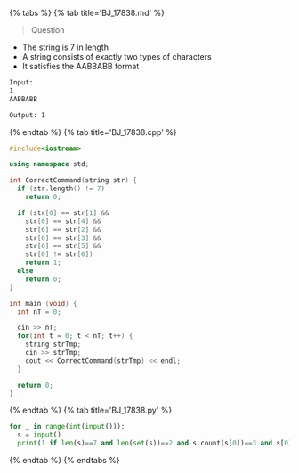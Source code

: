 {% tabs %}
{% tab title='BJ_17838.md' %}

> Question

* The string is 7 in length
* A string consists of exactly two types of characters
* It satisfies the AABBABB format

```txt
Input:
1
AABBABB

Output: 1
```

{% endtab %}
{% tab title='BJ_17838.cpp' %}

```cpp
#include<iostream>

using namespace std;

int CorrectCommand(string str) {
  if (str.length() != 7)
    return 0;

  if (str[0] == str[1] &&
    str[0] == str[4] &&
    str[6] == str[2] &&
    str[6] == str[3] &&
    str[6] == str[5] &&
    str[0] != str[6])
    return 1;
  else
    return 0;
}

int main (void) {
  int nT = 0;

  cin >> nT;
  for(int t = 0; t < nT; t++) {
    string strTmp;
    cin >> strTmp;
    cout << CorrectCommand(strTmp) << endl;
  }

  return 0;
}
```

{% endtab %}
{% tab title='BJ_17838.py' %}

```py
for _ in range(int(input())):
  s = input()
  print(1 if len(s)==7 and len(set(s))==2 and s.count(s[0])==3 and s[0]==s[1]==s[4] else 0)
```

{% endtab %}
{% endtabs %}
